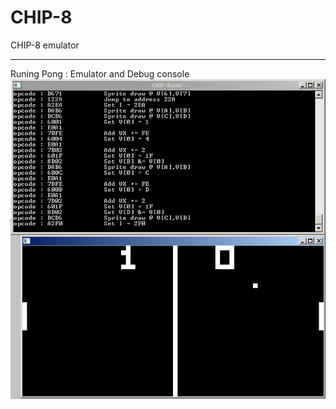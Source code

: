 # CHIP-8
CHIP-8 emulator

---
Runing Pong : Emulator and Debug console
![Pong : Emulator and Debug console](/doc/img/pong.png?raw=true "Pong : Emulator and Debug console")
